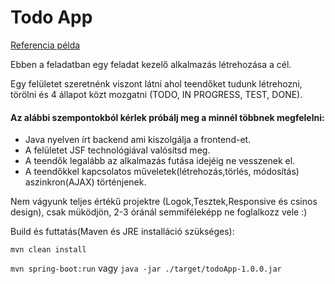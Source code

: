 # Todo App
[Referencia példa](https://glacial-sands-09736.herokuapp.com/)

Ebben a feladatban egy feladat kezelő alkalmazás létrehozása a cél.

Egy felületet szeretnénk viszont látni ahol teendőket tudunk létrehozni, törölni és 4 állapot közt mozgatni (TODO, IN PROGRESS, TEST, DONE).


#### Az alábbi szempontokból kérlek próbálj meg a minnél többnek megfelelni:

- Java nyelven írt backend ami kiszolgálja a frontend-et. 
- A felületet JSF technológiával valósítsd meg. 
- A teendők legalább az alkalmazás futása idejéig ne vesszenek el.
- A teendőkkel kapcsolatos műveletek(létrehozás,törlés, módosítás) aszinkron(AJAX) történjenek.  

Nem vágyunk teljes értékű projektre (Logok,Tesztek,Responsive és csinos design), csak müködjön, 2-3 óránál semmiféleképp ne foglalkozz vele :)

Build és futtatás(Maven és JRE installáció szükséges):

`mvn clean install`

`mvn spring-boot:run` vagy `java -jar ./target/todoApp-1.0.0.jar`
